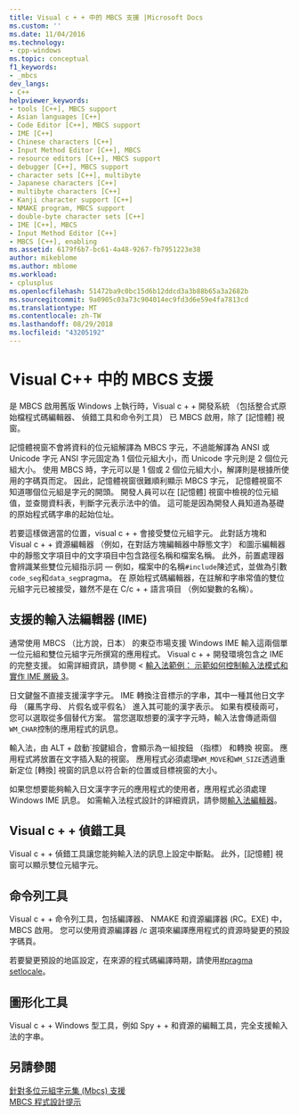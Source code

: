 ```yaml
---
title: Visual c + + 中的 MBCS 支援 |Microsoft Docs
ms.custom: ''
ms.date: 11/04/2016
ms.technology:
- cpp-windows
ms.topic: conceptual
f1_keywords:
- _mbcs
dev_langs:
- C++
helpviewer_keywords:
- tools [C++], MBCS support
- Asian languages [C++]
- Code Editor [C++], MBCS support
- IME [C++]
- Chinese characters [C++]
- Input Method Editor [C++], MBCS
- resource editors [C++], MBCS support
- debugger [C++], MBCS support
- character sets [C++], multibyte
- Japanese characters [C++]
- multibyte characters [C++]
- Kanji character support [C++]
- NMAKE program, MBCS support
- double-byte character sets [C++]
- IME [C++], MBCS
- Input Method Editor [C++]
- MBCS [C++], enabling
ms.assetid: 6179f6b7-bc61-4a48-9267-fb7951223e38
author: mikeblome
ms.author: mblome
ms.workload:
- cplusplus
ms.openlocfilehash: 51472ba9c0bc15d6b12ddcd3a3b88b65a3a2682b
ms.sourcegitcommit: 9a0905c03a73c904014ec9fd3d6e59e4fa7813cd
ms.translationtype: MT
ms.contentlocale: zh-TW
ms.lasthandoff: 08/29/2018
ms.locfileid: "43205192"
---
```

# <a name="mbcs-support-in-visual-c"></a>Visual C++ 中的 MBCS 支援
是 MBCS 啟用舊版 Windows 上執行時，Visual c + + 開發系統 （包括整合式原始檔程式碼編輯器、 偵錯工具和命令列工具） 已 MBCS 啟用，除了 [記憶體] 視窗。  
  
 記憶體視窗不會將資料的位元組解譯為 MBCS 字元，不過能解譯為 ANSI 或 Unicode 字元 ANSI 字元固定為 1 個位元組大小，而 Unicode 字元則是 2 個位元組大小。 使用 MBCS 時，字元可以是 1 個或 2 個位元組大小，解譯則是根據所使用的字碼頁而定。 因此，記憶體視窗很難順利顯示 MBCS 字元， 記憶體視窗不知道哪個位元組是字元的開頭。 開發人員可以在 [記憶體] 視窗中檢視的位元組值，並查閱資料表，判斷字元表示法中的值。 這可能是因為開發人員知道為基礎的原始程式碼字串的起始位址。  
  
 若要這樣做適當的位置，visual c + + 會接受雙位元組字元。 此對話方塊和 Visual c + + 資源編輯器 （例如，在對話方塊編輯器中靜態文字） 和圖示編輯器中的靜態文字項目中的文字項目中包含路徑名稱和檔案名稱。 此外，前置處理器會辨識某些雙位元組指示詞 — 例如，檔案中的名稱`#include`陳述式，並做為引數`code_seg`和`data_seg`pragma。 在 原始程式碼編輯器，在註解和字串常值的雙位元組字元已被接受，雖然不是在 C/c + + 語言項目 （例如變數的名稱）。  
  
##  <a name="_core_support_for_the_input_method_editor_.28.ime.29"></a> 支援的輸入法編輯器 (IME)  
 通常使用 MBCS （比方說，日本） 的東亞市場支援 Windows IME 輸入這兩個單一位元組和雙位元組字元所撰寫的應用程式。 Visual c + + 開發環境包含之 IME 的完整支援。 如需詳細資訊，請參閱 <<c0> [ 輸入法範例： 示範如何控制輸入法模式和實作 IME 層級 3](https://msdn.microsoft.com/87ebdf65-cef0-451d-a6fc-d5fb64178b14)。  
  
 日文鍵盤不直接支援漢字字元。 IME 轉換注音標示的字串，其中一種其他日文字母 （羅馬字母、 片假名或平假名） 進入其可能的漢字表示。 如果有模稜兩可，您可以選取從多個替代方案。 當您選取想要的漢字字元時，輸入法會傳遞兩個`WM_CHAR`控制的應用程式的訊息。  
  
 輸入法，由 ALT + 啟動\`按鍵組合，會顯示為一組按鈕 （指標） 和轉換 視窗。 應用程式將放置在文字插入點的視窗。 應用程式必須處理`WM_MOVE`和`WM_SIZE`透過重新定位 [轉換] 視窗的訊息以符合新的位置或目標視窗的大小。  
  
 如果您想要能夠輸入日文漢字字元的應用程式的使用者，應用程式必須處理 Windows IME 訊息。 如需輸入法程式設計的詳細資訊，請參閱[輸入法編輯器](/previous-versions/windows/desktop/ms776145\(v=vs.85\))。  
  
## <a name="visual-c-debugger"></a>Visual c + + 偵錯工具  
 Visual c + + 偵錯工具讓您能夠輸入法的訊息上設定中斷點。 此外，[記憶體] 視窗可以顯示雙位元組字元。  
  
## <a name="command-line-tools"></a>命令列工具  
 Visual c + + 命令列工具，包括編譯器、 NMAKE 和資源編譯器 (RC。EXE) 中，MBCS 啟用。 您可以使用資源編譯器 /c 選項來編譯應用程式的資源時變更的預設字碼頁。  
  
 若要變更預設的地區設定，在來源的程式碼編譯時期，請使用[#pragma setlocale](../preprocessor/setlocale.md)。  
  
## <a name="graphical-tools"></a>圖形化工具  
 Visual c + + Windows 型工具，例如 Spy + + 和資源的編輯工具，完全支援輸入法的字串。  
  
## <a name="see-also"></a>另請參閱  
 [針對多位元組字元集 (Mbcs) 支援](../text/support-for-multibyte-character-sets-mbcss.md)   
 [MBCS 程式設計提示](../text/mbcs-programming-tips.md)
